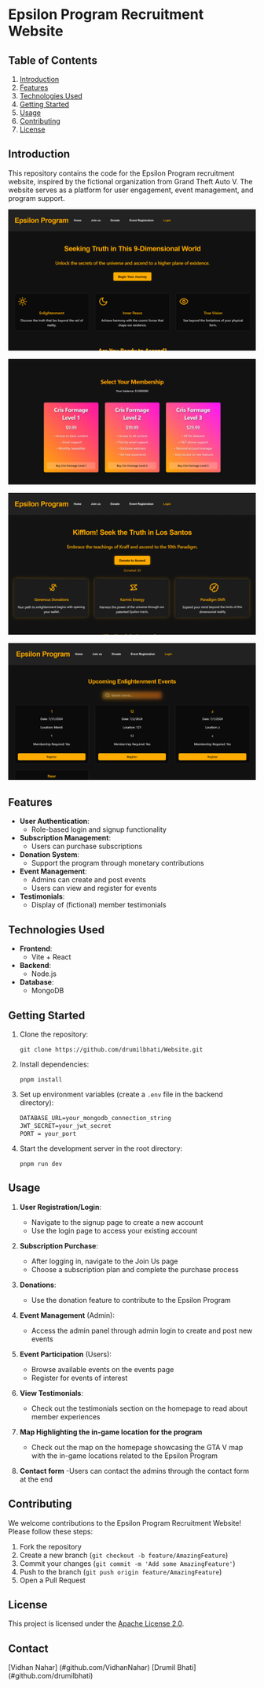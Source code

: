 # Epsilon Program Recruitment Website

## Table of Contents

1. [Introduction](#introduction)
2. [Features](#features)
3. [Technologies Used](#technologies-used)
4. [Getting Started](#getting-started)
5. [Usage](#usage)
6. [Contributing](#contributing)
7. [License](#license)

## Introduction

This repository contains the code for the Epsilon Program recruitment website, inspired by the fictional organization from Grand Theft Auto V. The website serves as a platform for user engagement, event management, and program support.

![alt text](image.png)

![alt text](image-1.png)

![alt text](image-2.png)

![alt text](image-3.png)

## Features

- **User Authentication**:
  - Role-based login and signup functionality
- **Subscription Management**:
  - Users can purchase subscriptions
- **Donation System**:
  - Support the program through monetary contributions
- **Event Management**:
  - Admins can create and post events
  - Users can view and register for events
- **Testimonials**:
  - Display of (fictional) member testimonials

## Technologies Used

- **Frontend**:
  - Vite + React
- **Backend**:
  - Node.js
- **Database**:
  - MongoDB

## Getting Started

1. Clone the repository:
   ```
   git clone https://github.com/drumilbhati/Website.git
   ```
2. Install dependencies:
   ```
   pnpm install
   ```
3. Set up environment variables (create a `.env` file in the backend directory):
   ```
   DATABASE_URL=your_mongodb_connection_string
   JWT_SECRET=your_jwt_secret
   PORT = your_port
   ```
4. Start the development server in the root directory:
   ```
   pnpm run dev
   ```

## Usage

1. **User Registration/Login**:

   - Navigate to the signup page to create a new account
   - Use the login page to access your existing account

2. **Subscription Purchase**:

   - After logging in, navigate to the Join Us page
   - Choose a subscription plan and complete the purchase process

3. **Donations**:

   - Use the donation feature to contribute to the Epsilon Program

4. **Event Management** (Admin):

   - Access the admin panel through admin login to create and post new events

5. **Event Participation** (Users):

   - Browse available events on the events page
   - Register for events of interest

6. **View Testimonials**:

   - Check out the testimonials section on the homepage to read about member experiences

7. **Map Highlighting the in-game location for the program**

   - Check out the map on the homepage showcasing the GTA V map with the in-game locations related to the Epsilon Program

8. **Contact form**
   -Users can contact the admins through the contact form at the end

## Contributing

We welcome contributions to the Epsilon Program Recruitment Website! Please follow these steps:

1. Fork the repository
2. Create a new branch (`git checkout -b feature/AmazingFeature`)
3. Commit your changes (`git commit -m 'Add some AmazingFeature'`)
4. Push to the branch (`git push origin feature/AmazingFeature`)
5. Open a Pull Request

## License

This project is licensed under the [Apache License 2.0](LICENSE).

## Contact

[Vidhan Nahar] (#github.com/VidhanNahar)
[Drumil Bhati] (#github.com/drumilbhati)
